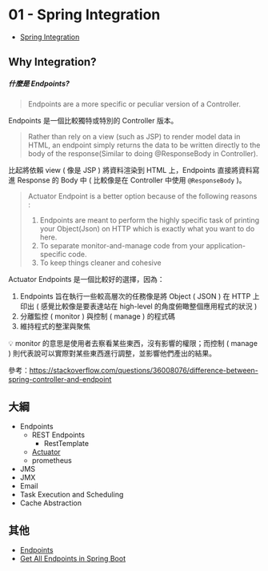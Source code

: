 # 01 - Spring Integration
* [Spring Integration](https://docs.spring.io/spring-framework/docs/current/reference/html/integration.html#spring-integration)

## Why Integration?
##### 什麼是 Endpoints?
> Endpoints are a more specific or peculiar version of a Controller.

Endpoints 是一個比較獨特或特別的 Controller 版本。

> Rather than rely on a view (such as JSP) to render model data in HTML, an endpoint simply returns the data to be written directly to the body of the response(Similar to doing @ResponseBody in Controller).

比起將依賴 view ( 像是 JSP ) 將資料渲染到 HTML 上，Endpoints 直接將資料寫進 Response 的 Body 中 ( 比較像是在 Controller 中使用 `@ResponseBody` )。

> Actuator Endpoint is a better option because of the following reasons :
> 1. Endpoints are meant to perform the highly specific task of printing your Object(Json) on HTTP which is exactly what you want to do here.
> 2. To separate monitor-and-manage code from your application-specific code.
> 3. To keep things cleaner and cohesive

Actuator Endpoints 是一個比較好的選擇，因為：
1. Endpoints 旨在執行一些較高層次的任務像是將 Object ( JSON ) 在 HTTP 上印出 ( 感覺比較像是要表達站在 high-level 的角度俯瞰整個應用程式的狀況 )
2. 分離監控 ( monitor ) 與控制 ( manage ) 的程式碼
3. 維持程式的整潔與聚焦

💡 monitor 的意思是使用者去察看某些東西，沒有影響的權限；而控制 ( manage ) 則代表說可以實際對某些東西進行調整，並影響他們產出的結果。
 
參考：https://stackoverflow.com/questions/36008076/difference-between-spring-controller-and-endpoint

## 大綱
* Endpoints
    * REST Endpoints
        * RestTemplate
    * [Actuator](https://spring.io/guides/gs/actuator-service/)
    * prometheus
* JMS
* JMX  
* Email
* Task Execution and Scheduling
* Cache Abstraction

## 其他
* [Endpoints](https://docs.spring.io/spring-boot/docs/2.1.7.RELEASE/reference/html/production-ready-endpoints.html)
* [Get All Endpoints in Spring Boot](https://www.baeldung.com/spring-boot-get-all-endpoints)